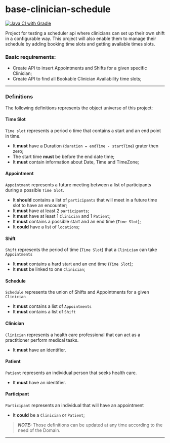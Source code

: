 # base-clinician-schedule

[![Java CI with Gradle](https://github.com/DanielMachadoVasconcelos/base-clinician-schedule/actions/workflows/gradle.yml/badge.svg)](https://github.com/DanielMachadoVasconcelos/base-clinician-schedule/actions/workflows/gradle.yml)

Project for testing a scheduler api where clinicians can set up their own shift in a configurable way.
This project will also enable them to manage their schedule by adding booking time slots and getting available times slots.

### Basic requirements:
* Create API to insert Appointments and Shifts for a given specific Clinician;
* Create API to find all Bookable Clinician Availability time slots;

-------------
### Definitions

The following definitions represents the object universe of this project:

#### Time Slot
```Time slot``` represents a period o time that contains a start and an end point in time. 
 
* It **must** have a Duration (```duration = endTime - startTime```) grater then zero;
* The start time **must** be before the end date time;
* It **must** contain information about Date, Time and TimeZone; 

#### Appointment
```Appointment``` represents a future meeting between a list of participants during a possible ```Time Slot```.

* It **should** contains a list of ```participants``` that will meet in a future time slot to have an encounter;
* It **must** have at least 2 ```participants```;
* It **must** have at least 1 ```Clinician``` and 1 ```Patient```;
* It **must** contains a possible start and an end time (```Time Slot```);
* It **could** have a list of ```locations```; 

#### Shift
```Shift``` represents the period of time (```Time Slot```) that a ```Clinician``` can take ```Appointments```

* It **must** contains a hard start and an end time (```Time Slot```);
* It **must** be linked to one ```Clinician```;

#### Schedule
```Schedule``` represents the union of Shifts and Appointments for a given ```Clinician``` 

* It **must** contains a list of ```Appointments```
* It **must** contains a list of ```Shift```

#### Clinician
```Clinician```  represents a health care professional that can act as a practitioner perform medical tasks.
* It **must** have an identifier.

#### Patient
```Patient```  represents an individual person that seeks health care.
* It **must** have an identifier.

#### Participant
```Participant``` represents an individual that will have an appointment 
* It **could** be a ```Clinician``` or ```Patient```; 

> **_NOTE:_**  Those definitions can be updated at any time according to the need of the Domain.
-------------


